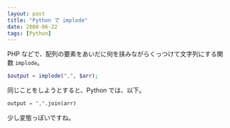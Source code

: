 ```yaml
---
layout: post
title: "Python で implode"
date: 2008-06-22
tags: [Python]
---
```


PHP などで、配列の要素をあいだに何を挟みながらくっつけて文字列にする関数 `implode`。

```php
$output = implode(",", $arr);
```

同じことをしようとすると、Python では、以下。

```py
output = ",".join(arr)
```

少し変態っぽいですね。
